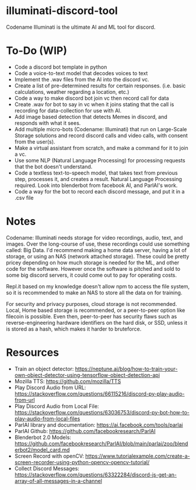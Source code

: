 # illuminati-discord-tool
Codename Illuminati is the ultimate AI and ML tool for discord.

# To-Do (WIP)
- Code a discord bot template in python
- Code a voice-to-text model that decodes voices to text
- Implement the .wav files from the AI into the discord vc.
- Create a list of pre-determined results for certain responses. (i.e. basic calculations, weather regarding a location, etc.)
- Code a way to make discord bot join vc then record call for data
- Create .wav for bot to say in vc when it joins stating that the call is recording for data-collection for use with AI. 
- Add image based detection that detects Memes in discord, and responds with what it sees.
- Add multiple micro-bots (Codename: Illuminati) that run on Large-Scale Storage solutions and record discord calls and video calls, with consent from the user(s).
- Make a virtual assistant from scratch, and make a command for it to join a vc.
- Use some NLP (Natural Language Processing) for processing requests that the bot doesn't understand.
- Code a textless text-to-speech model, that takes text from previous step, processes it, and creates a result. Natural Language Processing required. Look into blenderbot from facebook AI, and ParlAI's work.
- Code a way for the bot to record each discord message, and put it in a .csv file

# Notes
Codename: Illuminati needs storage for video recordings, audio, text, and images. Over the long-course of use, these recordings could use something called: Big Data. I'd recommend making a home data server, having a lot of storage, or using an NAS (network attached storage). These could be pretty pricey depending on how much storage is needed for the ML, and other code for the software. However once the software is pitched and sold to some big discord servers, it could come out to pay for operating costs.

Repl.it based on my knowledge doesn't allow npm to access the file system, so it is recommended to make an NAS to store all the data on for training.

For security and privacy purposes, cloud storage is not recommended. Local, Home based storage is recommended, or a peer-to-peer option like filecoin is possible. Even then, peer-to-peer has security flaws such as reverse-engineering hardware identifiers on the hard disk, or SSD, unless it is stored as a hash, which makes it harder to bruteforce.

# Resources

- Train an object detector: https://neptune.ai/blog/how-to-train-your-own-object-detector-using-tensorflow-object-detection-api
- Mozilla TTS: https://github.com/mozilla/TTS
- Play Discord Audio from URL: https://stackoverflow.com/questions/66115216/discord-py-play-audio-from-url
- Play Discord Audio from Local File: https://stackoverflow.com/questions/63036753/discord-py-bot-how-to-play-audio-from-local-files
- ParlAI library and documentation: https://ai.facebook.com/tools/parlai
- ParlAI Github: https://github.com/facebookresearch/ParlAI
- Blenderbot 2.0 Models: https://github.com/facebookresearch/ParlAI/blob/main/parlai/zoo/blenderbot2/model_card.md
- Screen Record with openCV: https://www.tutorialexample.com/create-a-screen-recorder-using-python-opencv-opencv-tutorial/
- Collect Discord Messages: https://stackoverflow.com/questions/63322284/discord-js-get-an-array-of-all-messages-in-a-channel
